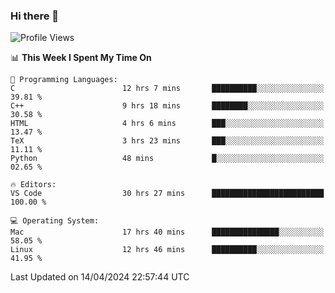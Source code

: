 ### Hi there 👋

<!--START_SECTION:waka-->
![Profile Views](http://img.shields.io/badge/Profile%20Views-0-blue)

📊 **This Week I Spent My Time On** 

```text
💬 Programming Languages: 
C                        12 hrs 7 mins       ██████████░░░░░░░░░░░░░░░   39.81 % 
C++                      9 hrs 18 mins       ████████░░░░░░░░░░░░░░░░░   30.58 % 
HTML                     4 hrs 6 mins        ███░░░░░░░░░░░░░░░░░░░░░░   13.47 % 
TeX                      3 hrs 23 mins       ███░░░░░░░░░░░░░░░░░░░░░░   11.11 % 
Python                   48 mins             █░░░░░░░░░░░░░░░░░░░░░░░░   02.65 % 

🔥 Editors: 
VS Code                  30 hrs 27 mins      █████████████████████████   100.00 % 

💻 Operating System: 
Mac                      17 hrs 40 mins      ███████████████░░░░░░░░░░   58.05 % 
Linux                    12 hrs 46 mins      ██████████░░░░░░░░░░░░░░░   41.95 % 
```


 Last Updated on 14/04/2024 22:57:44 UTC
<!--END_SECTION:waka-->

<!--
**JackeyHua-SJTU/JackeyHua-SJTU** is a ✨ _special_ ✨ repository because its `README.md` (this file) appears on your GitHub profile.

Here are some ideas to get you started:

- 🔭 I’m currently working on ...
- 🌱 I’m currently learning ...
- 👯 I’m looking to collaborate on ...
- 🤔 I’m looking for help with ...
- 💬 Ask me about ...
- 📫 How to reach me: ...
- 😄 Pronouns: ...
- ⚡ Fun fact: ...
-->
